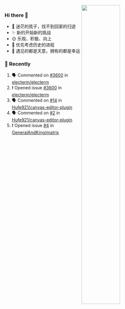 <picture>
    <source media="(prefers-color-scheme: dark)" srcset="https://github-readme-stats-ouuan.vercel.app/api?username=lizhongyue248&theme=dark&show_icons=true">
    <img align="right" width="50%" src="https://github-readme-stats-ouuan.vercel.app/api?username=lizhongyue248&show_icons=true">
</picture>

### Hi there 👋

- 🌱 迷茫的孩子，找不到回家的归途
- ✨ 新的开始新的挑战
- 🌞 乐观、积极、向上
- 📯 优先考虑历史的进程
- 🌷 遇见的都是天意，拥有的都是幸运


<!--
**lizhongyue248/lizhongyue248** is a ✨ _special_ ✨ repository because its `README.md` (this file) appears on your GitHub profile.

Here are some ideas to get you started:

- 🔭 I’m currently working on ...
- 🌱 I’m currently learning ...
- 👯 I’m looking to collaborate on ...
- 🤔 I’m looking for help with ...
- 💬 Ask me about ...
- 📫 How to reach me: ...
- 😄 Pronouns: ...
- ⚡ Fun fact: ...
-->

### 🚀 Recently

<!--START_SECTION:activity-->
1. 🗣 Commented on [#3600](https://github.com/electerm/electerm/issues/3600#issuecomment-2360434199) in [electerm/electerm](https://github.com/electerm/electerm)
2. ❗ Opened issue [#3600](https://github.com/electerm/electerm/issues/3600) in [electerm/electerm](https://github.com/electerm/electerm)
3. 🗣 Commented on [#14](https://github.com/Hufe921/canvas-editor-plugin/issues/14#issuecomment-2345651738) in [Hufe921/canvas-editor-plugin](https://github.com/Hufe921/canvas-editor-plugin)
4. 🗣 Commented on [#2](https://github.com/Hufe921/canvas-editor-plugin/issues/2#issuecomment-2345554822) in [Hufe921/canvas-editor-plugin](https://github.com/Hufe921/canvas-editor-plugin)
5. ❗ Opened issue [#4](https://github.com/GeneralAndKing/matrix/issues/4) in [GeneralAndKing/matrix](https://github.com/GeneralAndKing/matrix)
<!--END_SECTION:activity-->
